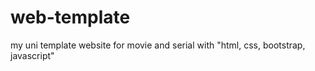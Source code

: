 # web-template
my uni template website for movie and serial with "html, css, bootstrap, javascript"
